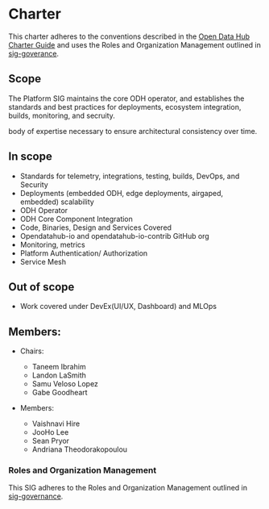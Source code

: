 # Charter

This charter adheres to the conventions described in the [Open Data Hub Charter Guide](../sig-charter-guide.md) and uses the Roles and Organization Management outlined in [sig-goverance](../sig-governance.md).
 
## Scope

The Platform SIG maintains the core ODH operator, and establishes the standards and best practices for deployments, ecosystem integration, builds, monitoring, and secruity. 

body of expertise necessary to ensure architectural consistency over time.

## In scope

- Standards for telemetry, integrations, testing, builds, DevOps, and Security
- Deployments (embedded ODH, edge deployments, airgaped, embedded) scalability
- ODH Operator
- ODH Core Component Integration
- Code, Binaries, Design and Services Covered
- Opendatahub-io and opendatahub-io-contrib GitHub org
- Monitoring, metrics
- Platform Authentication/ Authorization
- Service Mesh

## Out of scope

- Work covered under DevEx(UI/UX, Dashboard) and MLOps


## Members:
* Chairs: 
  * Taneem Ibrahim
  * Landon LaSmith
  * Samu Veloso Lopez
  * Gabe Goodheart
  
* Members: 
  * Vaishnavi Hire
  * JooHo Lee 
  * Sean Pryor 
  * Andriana Theodorakopoulou

### Roles and Organization Management

This SIG adheres to the Roles and Organization Management outlined in [sig-governance](../sig-governance.md).